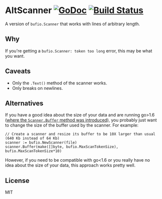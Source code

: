 # AltScanner [![GoDoc](https://godoc.org/github.com/turtlemonvh/altscanner?status.svg)](https://godoc.org/github.com/turtlemonvh/altscanner) [![Build Status](https://travis-ci.org/turtlemonvh/altscanner.png?branch=master)](https://travis-ci.org/turtlemonvh/altscanner)

A version of `bufio.Scanner` that works with lines of arbitrary length.

## Why

If you're getting a `bufio.Scanner: token too long` error, this may be what you want.

## Caveats

* Only the `.Text()` method of the scanner works. 
* Only breaks on newlines. 

## Alternatives

If you have a good idea about the size of your data and are running go>1.6 ([where the `Scanner.Buffer` method was introduced](https://golang.org/doc/go1.6#minor_library_changes)), you probably just want to change the size of the buffer used by the scanner.  For example:

    // Create a scanner and resize its buffer to be 10X larger than usual (640 Kb instead of 64 Kb)
    scanner := bufio.NewScanner(file)
    scanner.Buffer(make([]byte, bufio.MaxScanTokenSize), bufio.MaxScanTokenSize*10)

However, if you need to be compatible with go<1.6 or you really have no idea about the size of your data, this approach works pretty well.

## License

MIT
